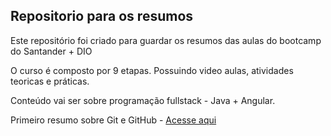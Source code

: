 ## Repositorio para os resumos

Este repositório foi criado para guardar os resumos das aulas do bootcamp do Santander + DIO

O curso é composto por 9 etapas. Possuindo video aulas, atividades teoricas e práticas.

Conteúdo vai ser sobre programação fullstack - Java + Angular.

Primeiro resumo sobre Git e GitHub - [Acesse aqui](https://github.com/MiVilelaG/resumos-bootcamp-santander/blob/main/resumos/resumo-aula1.md)
